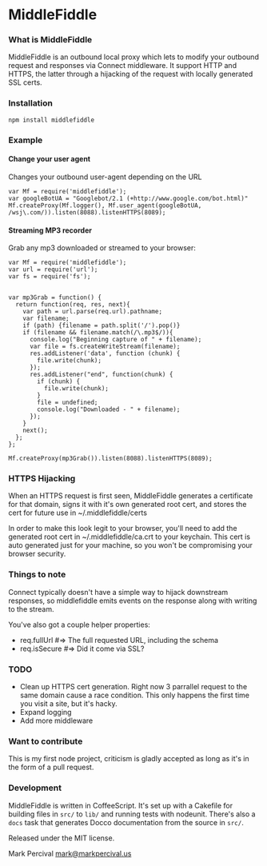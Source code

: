 # MiddleFiddle

### What is MiddleFiddle

MiddleFiddle is an outbound local proxy which lets to modify your outbound request and responses
via Connect middleware. It support HTTP and HTTPS, the latter through a hijacking of the request
with locally generated SSL certs.

### Installation

    npm install middlefiddle

### Example

#### Change your user agent

Changes your outbound user-agent depending on the URL

    var Mf = require('middlefiddle');
    var googleBotUA = "Googlebot/2.1 (+http://www.google.com/bot.html)"
    Mf.createProxy(Mf.logger(), Mf.user_agent(googleBotUA, /wsj\.com/)).listen(8088).listenHTTPS(8089);

#### Streaming MP3 recorder

Grab any mp3 downloaded or streamed to your browser:

    var Mf = require('middlefiddle');
    var url = require('url');
    var fs = require('fs');


    var mp3Grab = function() {
      return function(req, res, next){
        var path = url.parse(req.url).pathname;
        var filename;
        if (path) {filename = path.split('/').pop()}
        if (filename && filename.match(/\.mp3$/)){
          console.log("Beginning capture of " + filename);
          var file = fs.createWriteStream(filename);
          res.addListener('data', function (chunk) {
            file.write(chunk);
          });
          res.addListener("end", function(chunk) {
            if (chunk) {
              file.write(chunk);
            }
            file = undefined;
            console.log("Downloaded - " + filename);
          });
        }
        next();
      };
    };

    Mf.createProxy(mp3Grab()).listen(8088).listenHTTPS(8089);

### HTTPS Hijacking

When an HTTPS request is first seen, MiddleFiddle generates a certificate for that domain, signs
it with it's own generated root cert, and stores the cert for future use in
~/.middlefiddle/certs

In order to make this look legit to your browser, you'll need to add the generated
root cert in ~/.middlefiddle/ca.crt to your keychain. This cert is auto generated
just for your machine, so you won't be compromising your browser security.

### Things to note

Connect typically doesn't have a simple way to hijack downstream responses, so
middlefiddle emits events on the response along with writing to the stream.

You've also got a couple helper properties:

- req.fullUrl #=> The full requested URL, including the schema
- req.isSecure #=> Did it come via SSL?

### TODO

- Clean up HTTPS cert generation. Right now 3 parrallel request to the same domain cause a race condition.
  This only happens the first time you visit a site, but it's hacky.
- Expand logging
- Add more middleware

### Want to contribute

This is my first node project, criticism is gladly accepted as long as it's in
the form of a pull request.

### Development

MiddleFiddle is written in CoffeeScript. It's set
up with a Cakefile for building files in `src/` to `lib/` and running
tests with nodeunit. There's also a `docs` task that generates Docco
documentation from the source in `src/`.

Released under the MIT license.

Mark Percival <mark@markpercival.us>
